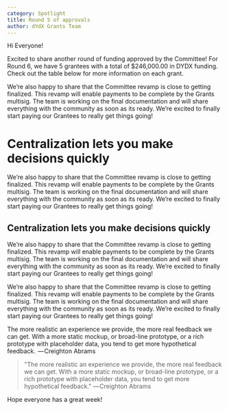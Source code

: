 ```yaml
---
category: Spotlight
title: Round 5 of approvals
author: dYdX Grants Team
---
```


Hi Everyone!

Excited to share another round of funding approved by the Committee! For Round 6, we have 5 grantees with a total of $246,000.00 in DYDX funding. Check out the table below for more information on each grant.

We’re also happy to share that the Committee revamp is close to getting finalized. This revamp will enable payments to be complete by the Grants multisig. The team is working on the final documentation and will share everything with the community as soon as its ready. We’re excited to finally start paying our Grantees to really get things going!

# Centralization lets you make decisions quickly

We’re also happy to share that the Committee revamp is close to getting finalized. This revamp will enable payments to be complete by the Grants multisig. The team is working on the final documentation and will share everything with the community as soon as its ready. We’re excited to finally start paying our Grantees to really get things going!

## Centralization lets you make decisions quickly

We’re also happy to share that the Committee revamp is close to getting finalized. This revamp will enable payments to be complete by the Grants multisig. The team is working on the final documentation and will share everything with the community as soon as its ready. We’re excited to finally start paying our Grantees to really get things going!

We’re also happy to share that the Committee revamp is close to getting finalized. This revamp will enable payments to be complete by the Grants multisig. The team is working on the final documentation and will share everything with the community as soon as its ready. We’re excited to finally start paying our Grantees to really get things going!

The more realistic an experience we provide, the more real feedback we can get. With a more static mockup, or broad-line prototype, or a rich prototype with placeholder data, you tend to get more hypothetical feedback.
 — Creighton Abrams

> "The more realistic an experience we provide, the more real feedback we can get. With a more static mockup, or broad-line prototype, or a rich prototype with placeholder data, you tend to get more hypothetical feedback." — Creighton Abrams

Hope everyone has a great week!
